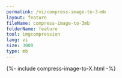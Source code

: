 ```yaml
---
permalink: /vi/compress-image-to-3-mb
layout: feature
fileName: compress-image-to-3mb
folderName: feature
tool: imgcompression
lang: vi
size: 3000
type: mb
---
```


{%- include compress-image-to-X.html -%}

